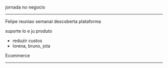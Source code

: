 jornada no negocio

---

Felipe
reuniao semanal descoberta plataforma

suporte lo e ju produto
- reduzir custos
- lorena, bruno, jota

Ecommerce

---





